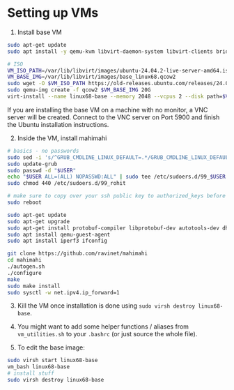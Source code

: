 # Setting up VMs
1. Install base VM

```bash
sudo apt-get update
sudo apt install -y qemu-kvm libvirt-daemon-system libvirt-clients bridge-utils virt-manager

# ISO 
VM_ISO_PATH=/var/lib/libvirt/images/ubuntu-24.04.2-live-server-amd64.iso
VM_BASE_IMG=/var/lib/libvirt/images/base_linux68.qcow2
sudo wget -O $VM_ISO_PATH https://old-releases.ubuntu.com/releases/24.04/ubuntu-24.04.2-live-server-amd64.iso
sudo qemu-img create -f qcow2 $VM_BASE_IMG 20G
virt-install --name linux68-base --memory 2048 --vcpus 2 --disk path=$VM_BASE_IMG --cdrom $VM_ISO_PATH --os-variant ubuntu24.04 --network network=default,model=virtio --graphics vnc,listen=0.0.0.0
```

If you are installing the base VM on a machine with no monitor, a VNC server will be created. Connect to the VNC server on Port 5900 and finish the Ubuntu installation instructions.

2. Inside the VM, install mahimahi 
```bash
# basics - no passwords
sudo sed -i 's/^GRUB_CMDLINE_LINUX_DEFAULT=.*/GRUB_CMDLINE_LINUX_DEFAULT="console=ttyS0,115200n8 console=tty0"/' /etc/default/grub
sudo update-grub
sudo passwd -d "$USER"
echo "$USER ALL=(ALL) NOPASSWD:ALL" | sudo tee /etc/sudoers.d/99_$USER
sudo chmod 440 /etc/sudoers.d/99_rohit

# make sure to copy over your ssh public key to authorized_keys before rebooting
sudo reboot

sudo apt-get update
sudo apt-get upgrade
sudo apt-get install protobuf-compiler libprotobuf-dev autotools-dev dh-autoreconf iptables pkg-config dnsmasq-base apache2-bin apache2-dev debhelper libssl-dev ssl-cert  libxcb-present-dev libcairo2-dev  libpango1.0-dev
sudo apt install qemu-guest-agent
sudo apt install iperf3 ifconfig

git clone https://github.com/ravinet/mahimahi
cd mahimahi
./autogen.sh
./configure
make
sudo make install
sudo sysctl -w net.ipv4.ip_forward=1
```

3. Kill the VM once installation is done using `sudo virsh destroy linux68-base`.

4. You might want to add some helper functions / aliases from `vm_utilities.sh` to your `.bashrc` (or just source the whole file).

5. To edit the base image:
```bash
sudo virsh start linux68-base
vm_bash linux68-base
# install stuff
sudo virsh destroy linux68-base
```
